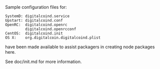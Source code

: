 Sample configuration files for:
```
SystemD: digitalcoind.service
Upstart: digitalcoind.conf
OpenRC:  digitalcoind.openrc
         digitalcoind.openrcconf
CentOS:  digitalcoind.init
OS X:    org.digitalcoin.digitalcoind.plist
```
have been made available to assist packagers in creating node packages here.

See doc/init.md for more information.

